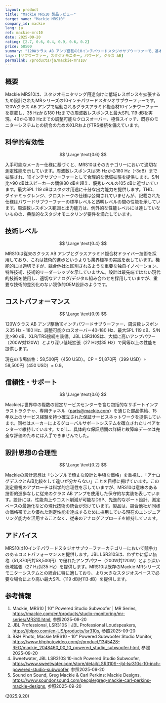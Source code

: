 ```yaml
---
layout: product
title: "Mackie MRS10 製品レビュー"
target_name: "Mackie MRS10"
company_id: mackie
lang: ja
ref: mackie-mrs10
date: 2025-09-20
rating: [2.7, 0.6, 0.4, 0.9, 0.6, 0.2]
price: 58500
summary: "120Wクラス AB アンプ搭載の10インチパワードスタジオサブウーファーで、基本的な低域拡張と合理的なコストパフォーマンスを提供"
tags: [サブウーファー, スタジオモニター, パワード, クラス AB]
permalink: /products/ja/mackie-mrs10/
---
```


## 概要

Mackie MRS10は、スタジオモニタリング用途向けに低域レスポンスを拡張するため設計されたMRシリーズの10インチパワードスタジオサブウーファーです。120Wクラス AB アンプで駆動されるグラスアラミド複合材10インチウーファーを搭載し、35 Hzから180 Hzまでの周波数レスポンスと最大SPL 119 dBを実現。40から180 Hzまでの調整可能なクロスオーバー、極性スイッチ、既存のモニターシステムとの統合のためのXLRおよびTRS接続を備えています。

## 科学的有効性

$$ \Large \text{0.6} $$

入手可能なメーカー仕様に基づくと、MRS10はそのカテゴリーにおいて適切な測定性能を示しています。周波数レスポンスは35 Hzから180 Hz（-3dB）まで拡張され、10インチサブウーファーとして合理的な低域拡張を提供します。S/N比>90 dBはスピーカーの閾値80 dBを超え、優秀レベルの105 dBに近づいています。最大SPL 119 dBはスタジオ用途に十分な出力能力を提供します。THD、ダイナミックレンジ、クロストークの仕様は公開されていませんが、記載された仕様はパワードサブウーファーの標準レベルと透明レベルの間の性能を示しています。周波数レスポンス範囲と出力能力は、例外的な性能レベルには達していないものの、典型的なスタジオモニタリング要件を満たしています。

## 技術レベル

$$ \Large \text{0.4} $$

MRS10は従来のクラス AB アンプとグラスアラミド複合材ドライバー技術を採用しており、これは技術的進歩というよりも業界標準の実践を表しています。機能的には適切ですが、競合他社と区別されるような重要な独自イノベーション、特許技術、技術的リーダーシップを示していません。設計は最先端ではない現代的技術を使用し、適切なアナログ/デジタル組み合わせを採用していますが、重要な技術的差別化のない競争的OEM設計のようです。

## コストパフォーマンス

$$ \Large \text{0.9} $$

120Wクラス AB アンプ駆動10インチパワードサブウーファー、周波数レスポンス35 Hz - 180 Hz、調整可能クロスオーバー40-180 Hz、最大SPL 119 dB、S/N比>90 dB、XLR/TRS接続を装備。JBL LSR310Sは、大幅に高いアンプパワー（200W対120W）とより深い低域拡張（27 Hz対35 Hz）で同等以上の性能を提供します。

現在の市場価格：58,500円（450 USD）。CP = 51,870円（399 USD）÷ 58,500円（450 USD）= 0.9。

## 信頼性・サポート

$$ \Large \text{0.6} $$

Mackieは世界中の複数の認定サービスセンターを含む包括的なサポートインフラストラクチャ、専用チャネル（parts@mackie.com）を通じた部品供給、15年以上のサービス経験を持つ確立された保証サービスネットワークを提供しています。同社はメーカーによるグローバルサポートシステムを確立されたリペアセンターで維持しています。ただし、具体的な保証期間の詳細と故障率データは完全な評価のためには入手できませんでした。

## 設計思想の合理性

$$ \Large \text{0.2} $$

Mackieの設計思想は「シンプルで頑丈な設計と手頃な価格」を重視し、「アナログデスクとA/B比較をして違いが分からない」ことを目標に掲げています。この測定重視のアプローチは科学的合理性を示していますが、MRS10は意味のある技術的進歩なしに従来のクラス AB アンプを使用した保守的な実装を表しています。設計には、性能向上やコスト削減が可能なDSP、先進的なポート設計、測定ベースの最適化などの現代技術の統合が欠けています。製品は、競合他社が同様の価格帯でより優れた測定性能を達成するために採用している現在のエンジニアリング能力を活用することなく、従来のアナログアプローチを維持しています。

## アドバイス

MRS10は10インチパワードスタジオサブウーファーカテゴリーにおいて競争力のあるコストパフォーマンスを提供します。JBL LSR310Sは、わずかに低い価格（51,870円対58,500円）で優れたアンプパワー（200W対120W）とより深い低域拡張（27 Hz対35 Hz）を提供します。MRS10は既存のMackie MRシリーズモニターシステムとの統合に特に適しており、より大きなスタジオスペースで必要な場合により高い最大SPL（119 dB対113 dB）を提供します。

## 参考情報

1. Mackie, MRS10 | 10" Powered Studio Subwoofer | MR Series, https://mackie.com/en/products/studio-monitoring/mr-series/MRS10.html, 参照2025-09-20
2. JBL Professional, LSR310S | JBL Professional Loudspeakers, https://jblpro.com/en-US/products/lsr310s, 参照2025-09-20
3. B&H Photo, Mackie MRS10 - 10" Powered Subwoofer Studio Monitor, https://www.bhphotovideo.com/c/product/1345428-REG/mackie_2048460_00_10_powered_studio_subwoofer.html, 参照2025-09-20
4. Sweetwater, JBL LSR310S 10-inch Powered Studio Subwoofer, https://www.sweetwater.com/store/detail/LSR310S--jbl-lsr310s-10-inch-powered-studio-subwoofer, 参照2025-09-20
5. Sound on Sound, Greg Mackie & Carl Perkins: Mackie Designs, https://www.soundonsound.com/people/greg-mackie-carl-perkins-mackie-designs, 参照2025-09-20

(2025.9.20)